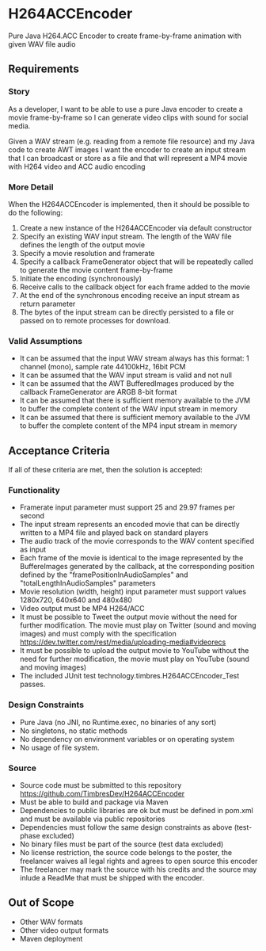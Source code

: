 # H264ACCEncoder
Pure Java H264.ACC Encoder to create frame-by-frame animation with given WAV file audio

## Requirements

### Story 
As a developer, I want to be able to use a pure Java encoder to create a movie frame-by-frame so I can generate video clips with sound for social media.

Given a WAV stream (e.g. reading from a remote file resource) and my Java code to create AWT images I want the encoder to create an input stream that I can broadcast or store as a file and that will represent a MP4 movie with H264 video and ACC audio encoding

### More Detail
When the H264ACCEncoder is implemented, then it should be possible to do the following:

1. Create a new instance of the H264ACCEncoder via default constructor
1. Specify an existing WAV input stream. The length of the WAV file defines the length of the output movie
1. Specify a movie resolution and framerate
1. Specify a callback FrameGenerator object that will be repeatedly called to generate the movie content frame-by-frame 
1. Initiate the encoding (synchronously)
1. Receive calls to the callback object for each frame added to the movie
1. At the end of the synchronous encoding receive an input stream as return parameter
1. The bytes of the input stream can be directly persisted to a file or passed on to remote processes for download.

### Valid Assumptions
* It can be assumed that the input WAV stream always has this format: 1 channel (mono), sample rate 44100kHz, 16bit PCM
* It can be assumed that the WAV input stream is valid and not null
* It can be assumed that the AWT BufferedImages produced by the callback FrameGenerator are ARGB 8-bit format
* It can be assumed that there is sufficient memory available to the JVM to buffer the complete content of the WAV input stream in memory
* It can be assumed that there is sufficient memory available to the JVM to buffer the complete content of the MP4 input stream in memory


## Acceptance Criteria
If all of these criteria are met, then the solution is accepted:

### Functionality
* Framerate input parameter must support 25 and 29.97 frames per second
* The input stream represents an encoded movie that can be directly written to a MP4 file and played back on standard players 
* The audio track of the movie corresponds to the WAV content specified as input
* Each frame of the movie is identical to the image represented by the BuffereImages generated by the callback, at the corresponding position defined by the "framePositionInAudioSamples" and "totalLengthInAudioSamples" parameters 
* Movie resolution (width, height) input parameter must support values 1280x720, 640x640 and 480x480
* Video output must be MP4 H264/ACC
* It must be possible to Tweet the output movie without the need for further modification. The movie must play on Twitter (sound and moving images) and must comply with the specification https://dev.twitter.com/rest/media/uploading-media#videorecs
* It must be possible to upload the output movie to YouTube without the need for further modification, the movie must play on YouTube (sound and moving images)
* The included JUnit test technology.timbres.H264ACCEncoder_Test passes.

### Design Constraints
* Pure Java (no JNI, no Runtime.exec, no binaries of any sort)
* No singletons, no static methods
* No dependency on environment variables or on operating system
* No usage of file system.

### Source
* Source code must be submitted to this repository https://github.com/TimbresDev/H264ACCEncoder
* Must be able to build and package via Maven
* Dependencies to public libraries are ok but must be defined in pom.xml and must be available via public repositories
* Dependencies must follow the same design constraints as above (test-phase excluded)
* No binary files must be part of the source (test data excluded)
* No license restriction, the source code belongs to the poster, the freelancer waives all legal rights and agrees to open source this encoder
* The freelancer may mark the source with his credits and the source may inlude a ReadMe that must be shipped with the encoder.

## Out of Scope
* Other WAV formats
* Other video output formats
* Maven deployment




